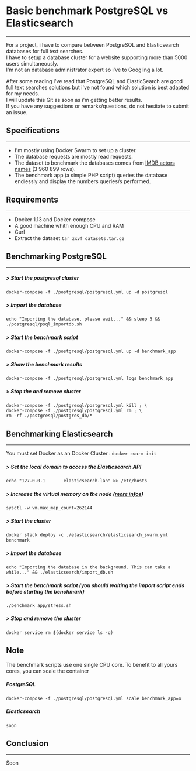 # Basic benchmark PostgreSQL vs Elasticsearch
---
For a project, i have to compare between PostgreSQL and Elasticsearch databases for full text searches.  
I have to setup a database cluster for a website supporting more than 5000 users simultaneously.  
I'm not an database administrator expert so i've to Googling a lot.  

After some reading i've read that PostgreSQL and ElasticSearch are good full text searches solutions but i've not found which solution is best adapted for my needs.  
I will update this Git as soon as i'm getting better results.  
If you have any suggestions or remarks/questions, do not hesitate to submit an issue.  

## Specifications
---
- I'm mostly using Docker Swarm to set up a cluster.
- The database requests are mostly read requests.
- The dataset to benchmark the databases comes from [IMDB actors names](http://www.imdb.com/interfaces)  (3 960 899 rows).
- The benchmark app (a simple PHP script) queries the database endlessly and display the numbers queries/s performed.

## Requirements
---
- Docker 1.13 and Docker-compose
- A good machine whith enough CPU and RAM
- Curl
- Extract the dataset `tar zxvf datasets.tar.gz`

## Benchmarking PostgreSQL
---

##### > Start the postgresql cluster
    docker-compose -f ./postgresql/postgresql.yml up -d postgresql
##### > Import the database
    echo "Importing the database, please wait..." && sleep 5 && ./postgresql/psql_importdb.sh
##### > Start the benchmark script
    docker-compose -f ./postgresql/postgresql.yml up -d benchmark_app
##### > Show the benchmark results
    docker-compose -f ./postgresql/postgresql.yml logs benchmark_app
    
##### > Stop the and remove cluster
    docker-compose -f ./postgresql/postgresql.yml kill ; \
    docker-compose -f ./postgresql/postgresql.yml rm ; \
    rm -rf ./postgresql/postgres_db/*

## Benchmarking Elasticsearch
---
You must set Docker as an Docker Cluster : `docker swarm init`

##### > Set the local domain to access the Elasticsearch API
    echo "127.0.0.1       elasticsearch.lan" >> /etc/hosts

##### > Increase the virtual memory on the node ([more infos](https://www.elastic.co/guide/en/elasticsearch/reference/5.0/vm-max-map-count.html))
    sysctl -w vm.max_map_count=262144

##### > Start the cluster
    docker stack deploy -c ./elasticsearch/elasticsearch_swarm.yml benchmark
    
##### > Import the database
    echo "Importing the database in the background. This can take a while..." && ./elasticsearch/import_db.sh
    
##### > Start the benchmark script (you should waiting the import script ends before starting the benchmark)
    ./benchmark_app/stress.sh

##### > Stop and remove the cluster
    docker service rm $(docker service ls -q)
    
## Note
The benchmark scripts use one single CPU core.
To benefit to all yours cores, you can scale the container
##### PostgreSQL
    docker-compose -f ./postgresql/postgresql.yml scale benchmark_app=4
##### Elasticsearch
    soon
    
## Conclusion
---
Soon

